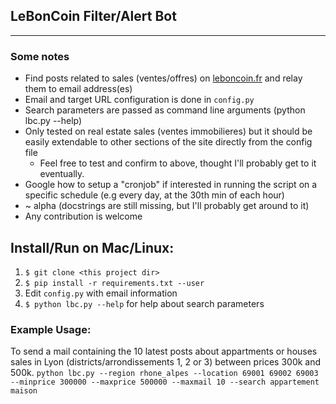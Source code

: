 ## LeBonCoin Filter/Alert Bot
----

### Some notes
- Find posts related to sales (ventes/offres) on [leboncoin.fr](https://www.leboncoin.fr) and relay them to email address(es)
- Email and target URL configuration is done in ```config.py```
- Search parameters are passed as command line arguments (python lbc.py --help)
- Only tested on real estate sales (ventes immobilieres) but it should be easily extendable to other sections of the site directly from the config file
    - Feel free to test and confirm to above, thought I'll probably get to it eventually.
- Google how to setup a "cronjob" if interested in running the script on a specific schedule (e.g every day, at the 30th min of each hour)
- ~ alpha (docstrings are still missing, but I'll probably get around to it)
- Any contribution is welcome

## Install/Run on Mac/Linux:
1. ```$ git clone <this project dir>```
2. ```$ pip install -r requirements.txt --user```
3. Edit ```config.py``` with email information
4. ```$ python lbc.py --help``` for help about search parameters

### Example Usage:
To send a mail containing the 10 latest posts about appartments or houses sales in Lyon (districts/arrondissements 1, 2 or 3) between prices 300k and 500k.
```python lbc.py --region rhone_alpes --location 69001 69002 69003 --minprice 300000 --maxprice 500000 --maxmail 10 --search appartement maison```

